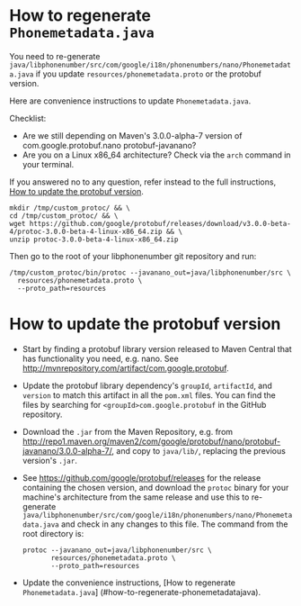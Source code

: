 # How to regenerate `Phonemetadata.java`

You need to re-generate
`java/libphonenumber/src/com/google/i18n/phonenumbers/nano/Phonemetadata.java` if you update
`resources/phonemetadata.proto` or the protobuf version.

Here are convenience instructions to update `Phonemetadata.java`.

Checklist:

- Are we still depending on Maven's 3.0.0-alpha-7 version of com.google.protobuf.nano
  protobuf-javanano?
- Are you on a Linux x86_64 architecture? Check via the `arch` command in your terminal.

If you answered no to any question, refer instead to the full instructions, [How to update the
protobuf version](#how-to-update-the-protobuf-version).

```
mkdir /tmp/custom_protoc/ && \
cd /tmp/custom_protoc/ && \
wget https://github.com/google/protobuf/releases/download/v3.0.0-beta-4/protoc-3.0.0-beta-4-linux-x86_64.zip && \
unzip protoc-3.0.0-beta-4-linux-x86_64.zip
```

Then go to the root of your libphonenumber git repository and run:

```
/tmp/custom_protoc/bin/protoc --javanano_out=java/libphonenumber/src \
  resources/phonemetadata.proto \
  --proto_path=resources
```

# How to update the protobuf version

- Start by finding a protobuf library version released to Maven Central that has functionality you
  need, e.g. nano. See http://mvnrepository.com/artifact/com.google.protobuf.
- Update the protobuf library dependency's `groupId`, `artifactId`, and `version` to match this
  artifact in all the `pom.xml` files. You can find the files by searching for
  `<groupId>com.google.protobuf` in the GitHub repository.
- Download the `.jar` from the Maven Repository,
  e.g. from http://repo1.maven.org/maven2/com/google/protobuf/nano/protobuf-javanano/3.0.0-alpha-7/,
  and copy to `java/lib/`, replacing the previous version's `.jar`.
- See https://github.com/google/protobuf/releases for the release containing the chosen version, and
  download the `protoc` binary for your machine's architecture from the same release and use this to
  re-generate `java/libphonenumber/src/com/google/i18n/phonenumbers/nano/Phonemetadata.java` and
  check in any changes to this file. The command from the root directory is:

  ```
  protoc --javanano_out=java/libphonenumber/src \
         resources/phonemetadata.proto \
         --proto_path=resources
  ```
- Update the convenience instructions, [How to regenerate `Phonemetadata.java`]
  (#how-to-regenerate-phonemetadatajava).
